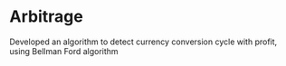 # Arbitrage
Developed an algorithm to detect currency conversion cycle with profit, using Bellman Ford algorithm

